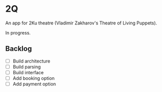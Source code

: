 # 2Q

An app for 2Ku theatre (Vladimir Zakharov's Theatre of Living Puppets).

In progress.

## Backlog
- [ ] Build architecture
- [ ] Build parsing
- [ ] Build interface
- [ ] Add booking option
- [ ] Add payment option
